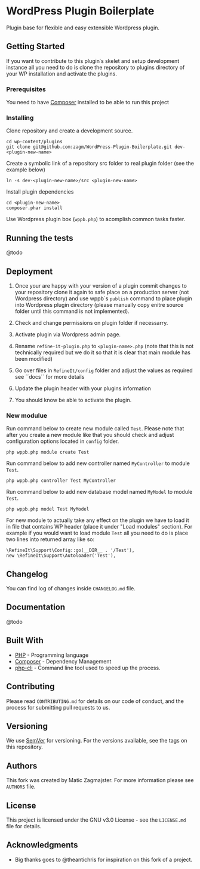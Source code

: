 # WordPress Plugin Boilerplate

Plugin base for flexible and easy extensible Wordpress plugin.

## Getting Started

If you want to contribute to this plugin˙s skelet and setup development instance all you need to do is clone the repository to plugins directory of your WP installation and activate the plugins.

### Prerequisites

You need to have [Composer](https://getcomposer.org/) installed to be able to run this project

### Installing

Clone repository and create a development source.

```
cd wp-content/plugins
git clone git@github.com:zagm/WordPress-Plugin-Boilerplate.git dev-<plugin-new-name>
```


Create a symbolic link of a repository src folder to real plugin folder (see the example below)

```
ln -s dev-<plugin-new-name>/src <plugin-new-name>
```


Install plugin dependencies

```
cd <plugin-new-name>
composer.phar install
```


Use Wordpress plugin box (``wppb.php``) to acomplish common tasks faster.

## Running the tests

@todo

## Deployment

1. Once your are happy with your version of a plugin commit changes to your repository clone it again to safe place on a production server (not Wordpress directory) and use wppb´s ``publish`` command to place plugin into Wordpress plugin directory (please manually copy enitre source folder until this command is not implemented).
1. Check and change permissions on plugin folder if necessarry.
1. Activate plugin via Wordpress admin page.

1. Rename ``refine-it-plugin.php`` to ``<plugin-name>.php`` (note that this is not technically required but we do it so that it is clear that main module has been modified)
1. Go over files in ``RefineIt/config`` folder and adjust the values as required see ´´docs´´ for more details
1. Update the plugin header with your plugins information
1. You should know be able to activate the plugin.

### New modulue

Run command below to create new module called ```Test```. Please note that after you create a new module like that you should check and adjust configuration options located in ``config`` folder.

```
php wppb.php module create Test
```

Run command below to add new controller named ```MyController```  to module ```Test```.

```
php wppb.php controller Test MyController
```

Run command below to add new database model named ```MyModel```  to module ```Test```.

```
php wppb.php model Test MyModel
```

For new module to actually take any effect on the plugin we have to load it in file that contains WP header (place it under "Load modules" section). For example if you would want to load module ```Test``` all you need to do is place two lines into returned array like so:

```
\RefineIt\Support\Config::go(__DIR__ . '/Test'),
new \RefineIt\Support\Autoloader('Test'),
```

## Changelog

You can find log of changes inside ``CHANGELOG.md`` file.

## Documentation

@todo

## Built With

* [PHP](http://www.dropwizard.io/1.0.2/docs/) - Programming language
* [Composer](https://getcomposer.org/) - Dependency Management
* [php-cli](https://github.com/splitbrain/php-cli) - Command line tool used to speed up the process.

## Contributing

Please read ```CONTRIBUTING.md``` for details on our code of conduct, and the process for submitting pull requests to us.

## Versioning

We use [SemVer](http://semver.org/) for versioning. For the versions available, see the tags on this repository. 

## Authors

This fork was created by Matic Zagmajster. For more information please see ```AUTHORS``` file.

## License

This project is licensed under the GNU v3.0 License - see the ```LICENSE.md``` file for details.

## Acknowledgments

* Big thanks goes to @theantichris for inspiration on this fork of a project.

